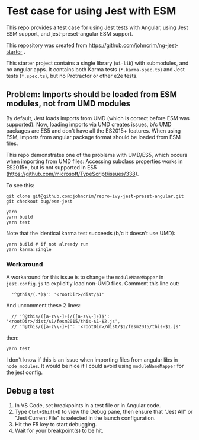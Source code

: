 # Test case for using Jest with ESM

This repo provides a test case for using Jest tests with Angular, using Jest ESM support, and jest-preset-angular ESM support.

This repository was created from https://github.com/johncrim/ng-jest-starter .

This starter project contains a single library (`ui-lib`) with submodules, and no angular apps. It contains both Karma tests (`*.karma-spec.ts`) and Jest tests (`*.spec.ts`), but no
Protractor or other e2e tests.

## Problem: Imports should be loaded from ESM modules, not from UMD modules

By default, Jest loads imports from UMD (which is correct before ESM was supported). Now, loading imports via UMD creates issues, b/c UMD packages are
ES5 and don't have all the ES2015+ features. When using ESM, imports from angular package format should be loaded from ESM files.

This repo demonstrates one of the problems with UMD/ES5, which occurs when importing from UMD files: Accessing subclass properties works in ES2015+, but is not supported in ES5 (https://github.com/microsoft/TypeScript/issues/338).

To see this:

```
git clone git@github.com:johncrim/repro-ivy-jest-preset-angular.git
git checkout bug/esm-jest

yarn
yarn build
yarn test
```

Note that the identical karma test succeeds (b/c it doesn't use UMD):
```
yarn build # if not already run
yarn karma:single
```

### Workaround

A workaround for this issue is to change the `moduleNameMapper` in `jest.config.js` to explicitly load non-UMD files. Comment this line out:

```
  '^@this/(.*)$': '<rootDir>/dist/$1'
```

And uncomment these 2 lines:

```
  // '^@this/([a-z\\-]+)/([a-z\\-]+)$': '<rootDir>/dist/$1/fesm2015/this-$1-$2.js',
  // '^@this/([a-z\\-]+)': '<rootDir>/dist/$1/fesm2015/this-$1.js'
```

then:

```
yarn test
```

I don't know if this is an issue when importing files from angular libs in `node_modules`. It would be nice if I could avoid using `moduleNameMapper` for the jest config.

## Debug a test

1. In VS Code, set breakpoints in a test file or in Angular code.
2. Type `Ctrl+Shift+D` to view the Debug pane, then ensure that "Jest All" or "Jest Current File" is selected in the launch configuration.
3. Hit the F5 key to start debugging.
4. Wait for your breakpoint(s) to be hit.
